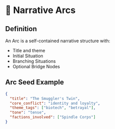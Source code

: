 # 🧩 Narrative Arcs

## Definition

An Arc is a self-contained narrative structure with:
- Title and theme
- Initial Situation
- Branching Situations
- Optional Bridge Nodes

## Arc Seed Example

```json
{
  "title": "The Smuggler's Twin",
  "core_conflict": "identity and loyalty",
  "theme_tags": ["biotech", "betrayal"],
  "tone": "tense",
  "factions_involved": ["Spindle Corps"]
}
```
